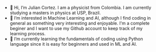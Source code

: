 - 👋 Hi, I’m Julian Cortez. I am a physicist from Colombia. I am currently studying a masters in physics at USP, Brazil. 
- 👀 I’m interested in Machine Learning and AI, although I find coding in general as something very interesting and enjoyable. I'm a complete beginer and I want to use my Github account to keep track of my learning process. 
- 🌱 I’m currently learning the fundamentals of coding using Python language since it is easy for beginners and used in ML and AI. 



<!---
averagephysicist/averagephysicist is a ✨ special ✨ repository because its `README.md` (this file) appears on your GitHub profile.
You can click the Preview link to take a look at your changes.
--->
